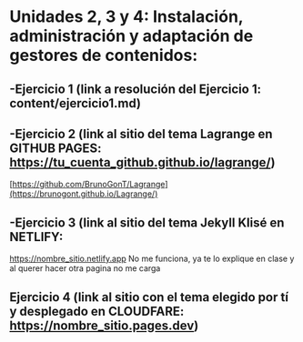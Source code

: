 # Unidades 2, 3 y 4: Instalación, administración y adaptación de gestores de contenidos:

## -Ejercicio 1 (link a resolución del Ejercicio 1: content/ejercicio1.md)

## -Ejercicio 2 (link al sitio del tema Lagrange en GITHUB PAGES: https://tu_cuenta_github.github.io/lagrange/)

[https://github.com/BrunoGonT/Lagrange](https://brunogont.github.io/Lagrange/)

## -Ejercicio 3 (link al sitio del tema Jekyll Klisé en NETLIFY:
https://nombre_sitio.netlify.app
No me funciona, ya te lo explique en clase y al querer hacer otra pagina no me carga

## Ejercicio 4 (link al sitio con el tema elegido por tí y desplegado en CLOUDFARE: https://nombre_sitio.pages.dev)
